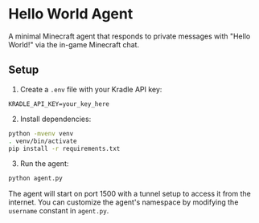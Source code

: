 # Hello World Agent

A minimal Minecraft agent that responds to private messages with "Hello World!" via the in-game Minecraft chat.

## Setup

1. Create a `.env` file with your Kradle API key:
```
KRADLE_API_KEY=your_key_here
```

2. Install dependencies:
```bash
python -mvenv venv
. venv/bin/activate
pip install -r requirements.txt
```

3. Run the agent:
```bash
python agent.py
```

The agent will start on port 1500 with a tunnel setup to access it from the internet. You can customize the agent's namespace by modifying the `username` constant in `agent.py`.